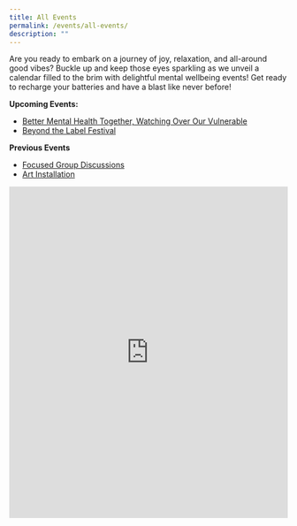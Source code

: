 ```yaml
---
title: All Events
permalink: /events/all-events/
description: ""
---
```

Are you ready to embark on a journey of joy, relaxation, and all-around good vibes? Buckle up and keep those eyes sparkling as we unveil a calendar filled to the brim with delightful mental wellbeing events! Get ready to recharge your batteries and have a blast like never before!

**Upcoming Events:** 
* [Better Mental Health Together, Watching Over Our Vulnerable](https://www.zhenghua.pa.gov.sg/events/public-forum-event)
* [Beyond the Label Festival](https://www.zhenghua.pa.gov.sg/events/btl-fest-external-event)

**Previous Events**
* [Focused Group Discussions](https://www.zhenghua.pa.gov.sg/events/fgd/)
* [Art Installation](https://zhenghua.pa.gov.sg/events/art-installation/)



<iframe scrolling="no" frameborder="0" height="600" width="100%" style="border: 0" src="https://calendar.google.com/calendar/embed?src=hbtleanonme%40gmail.com&amp;ctz=Asia%2FSingapore"></iframe>